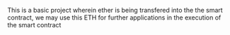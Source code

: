 This is a basic project wherein ether is being transfered into the the smart contract, we may use this ETH for further applications in the execution of the smart contract 